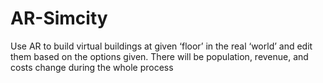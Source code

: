 # AR-Simcity
 Use AR to build virtual buildings at given ‘floor’ in the real ‘world’ and edit them based on the options given. There will be population, revenue, and costs change during the whole process
